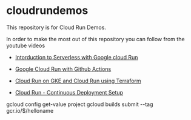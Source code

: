 # cloudrundemos
This repository is for Cloud Run Demos.

In order to make the most out of this repository you can follow from the youtube videos 


- [Intorduction to Serverless with Google cloud Run](https://youtu.be/RYLDORG8aBw)

- [Google Cloud Run with Github Actions](https://youtu.be/eooi60Mks_0)

- [Cloud Run on GKE and Cloud Run using Terraform](https://youtu.be/I6spYL2v-4w)

- [Cloud Run - Continuous Deployment Setup](https://youtu.be/JzP2LDvdzzk)




gcloud config get-value project
gcloud builds submit --tag gcr.io/$/helloname




